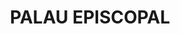 ---
layout: test
title:  "PALAU EPISCOPAL"
published: true
coordinates:
  - [1.462261095618837, 42.357197018901296]
  - [1.462432007940371, 42.357180353934339]
  - [1.462505319666302, 42.357172992543646]
  - [1.462560452431812, 42.357172897529068]
  - [1.462569308005854, 42.357178857596828]
  - [1.462708816882404, 42.357179059658542]
  - [1.462727492865256, 42.356972569929894]
  - [1.462754054945519, 42.356806031937815]
  - [1.462709250212046, 42.356659398652283]
  - [1.462669953496191, 42.356563741949095]
  - [1.462562887983241, 42.356362379406633]
  - [1.462363941388272, 42.356378557374256]
  - [1.462307481171526, 42.356386979200096]
  - [1.462138344565698, 42.356402234131743]
  - [1.46215815956599, 42.356558546047097]
  - [1.462183211795999, 42.356730783163762]
  - [1.46217421391348, 42.356730662453941]
  - [1.462187946174464, 42.356813459306302]
  - [1.462193569858451, 42.35681353474947]
  - [1.462214347086171, 42.356976535321735]
  - [1.462261109180919, 42.357196462769288]
  - [1.462261095618837, 42.357197018901296]
---